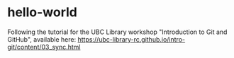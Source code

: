 # hello-world

Following the tutorial for the UBC Library workshop "Introduction to Git and GitHub", available here:
https://ubc-library-rc.github.io/intro-git/content/03_sync.html
